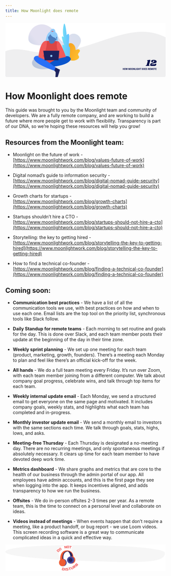 ```yaml
---
title: How Moonlight does remote
---
```


![How Moonlight does remote](./assets/header-illustrations/12.png)

# How Moonlight does remote

This guide was brought to you by the Moonlight team and community of developers. We are a fully remote company, and are working to build a future where more people get to work with flexibility. Transparency is part of our DNA, so we’re hoping these resources will help you grow!

## Resources from the Moonlight team:

- Moonlight on the future of work - [https://www.moonlightwork.com/blog/values-future-of-work](https://www.moonlightwork.com/blog/values-future-of-work)

- Digital nomad’s guide to information security - [https://www.moonlightwork.com/blog/digital-nomad-guide-security](https://www.moonlightwork.com/blog/digital-nomad-guide-security)

- Growth charts for startups - [https://www.moonlightwork.com/blog/growth-charts](https://www.moonlightwork.com/blog/growth-charts)

- Startups shouldn’t hire a CTO - [https://www.moonlightwork.com/blog/startups-should-not-hire-a-cto](https://www.moonlightwork.com/blog/startups-should-not-hire-a-cto)

- Storytelling: the key to getting hired - [https://www.moonlightwork.com/blog/storytelling-the-key-to-getting-hired](https://www.moonlightwork.com/blog/storytelling-the-key-to-getting-hired)

- How to find a technical co-founder - [https://www.moonlightwork.com/blog/finding-a-technical-co-founder](https://www.moonlightwork.com/blog/finding-a-technical-co-founder)

## Coming soon:

- **Communication best practices** - We have a list of all the communication tools we use, with best practices on how and when to use each one. Email lists are the top tool on the priority list, synchronous tools like Slack follow.

- **Daily Standup for remote teams** - Each morning to set routine and goals for the day. This is done over Slack, and each team member posts their update at the beginning of the day in their time zone.

- **Weekly sprint planning** - We set up one meeting for each team (product, marketing, growth, founders). There’s a meeting each Monday to plan and feel like there’s an official kick-off for the week.

- **All hands** - We do a full team meeting every Friday. It’s run over Zoom, with each team member joining from a different computer. We talk about company goal progress, celebrate wins, and talk through top items for each team.

- **Weekly internal update email** - Each Monday, we send a structured email to get everyone on the same page and motivated. It includes company goals, weekly stats, and highlights what each team has completed and in-progress.

- **Monthly investor update email** - We send a monthly email to investors with the same sections each time. We talk through goals, stats, highs, lows, and asks.

- **Meeting-free Thursday** - Each Thursday is designated a no-meeting day. There are no recurring meetings, and only spontaneous meetings if absolutely necessary. It clears up time for each team member to have devoted deep work time.

- **Metrics dashboard** - We share graphs and metrics that are core to the health of our business through the admin portal of our app. All employees have admin accounts, and this is the first page they see when logging into the app. It keeps incentives aligned, and adds transparency to how we run the business.

- **Offsites** - We do in-person offsites 2-3 times per year. As a remote team, this is the time to connect on a personal level and collaborate on ideas.

- **Videos instead of meetings** - When events happen that don’t require a meeting, like a product handoff, or bug report - we use Loom videos. This screen recording software is a great way to communicate complicated ideas in a quick and effective way.

![Divider illustration - "Headphones - Do not disturb"](./assets/divider-illustrations/divider-4.png)